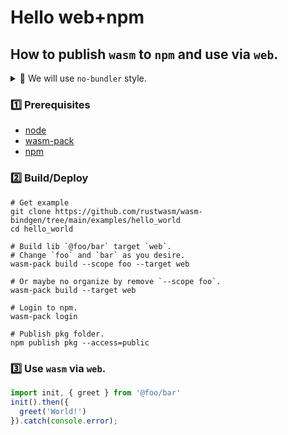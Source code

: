 # Hello web+npm

## How to publish `wasm` to `npm` and use via `web`.

<details>
<summary>🚥 We will use <code>no-bundler</code> style.</summary>

### You have 2 options here 
- `bundler` (default, support `webpack`)
- `no-bundler` (init before use).

We use [vite](https://vitejs.dev/guide/why.html) which is still has [Wasm bundle issue](https://github.com/vitejs/vite/issues/4551) so we tend to use `no-bundler` in the meantime to avoid its and to keep it simple (bundler free).

> 💡 For `bundler` via webpack go [here](https://rustwasm.github.io/docs/wasm-bindgen/examples/hello-world.html)
</details>

### 1️⃣ Prerequisites

- [node](https://nodejs.org/en/download/package-manager/#macos)
- [wasm-pack](https://rustwasm.github.io/wasm-pack/installer/)
- [npm](https://www.npmjs.com/)

### 2️⃣ Build/Deploy

```shell
# Get example
git clone https://github.com/rustwasm/wasm-bindgen/tree/main/examples/hello_world
cd hello_world

# Build lib `@foo/bar` target `web`.
# Change `foo` and `bar` as you desire.
wasm-pack build --scope foo --target web

# Or maybe no organize by remove `--scope foo`.
wasm-pack build --target web

# Login to npm.
wasm-pack login

# Publish pkg folder.
npm publish pkg --access=public
```

### 3️⃣ Use `wasm` via `web`.

```js
import init, { greet } from '@foo/bar'
init().then({
  greet('World!')
}).catch(console.error);
```
